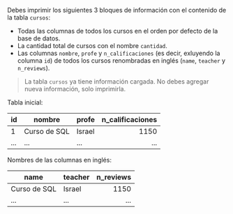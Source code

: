 Debes imprimir los siguientes 3 bloques de información con el contenido de la tabla `cursos`:

- Todas las columnas de todos los cursos en el orden por defecto de la base de datos.
- La cantidad total de cursos con el nombre `cantidad`.
- Las columnas `nombre`, `profe` y `n_calificaciones` (es decir, exluyendo la columna `id`) de todos los cursos renombradas en inglés (`name`, `teacher` y `n_reviews`).

> La tabla `cursos` ya tiene información cargada. No debes agregar nueva información, solo imprimirla.

Tabla inicial:


| id  |    nombre    | profe  | n_calificaciones |
|-----|--------------|--------|-----------------:|
|  1  | Curso de SQL | Israel |             1150 |
| ... | ...          | ...    |              ... |

Nombres de las columnas en inglés:

|     name     |  teacher | n_reviews |
|--------------|----------|----------:|
| Curso de SQL | Israel   |      1150 |
| ...          | ...      |       ... |
